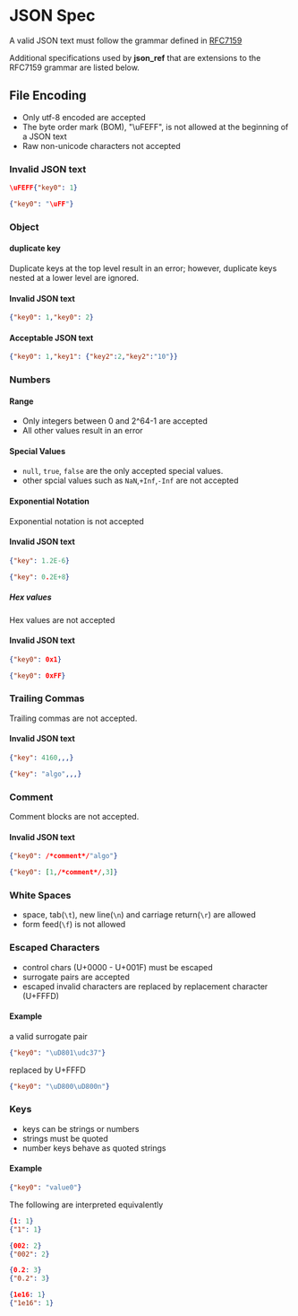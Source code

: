 <!-- markdownlint-disable MD024 -->

# JSON Spec

A valid JSON text must follow the grammar defined in [RFC7159](https://www.rfc-editor.org/rfc/rfc7159.html)

Additional specifications used by **json_ref** that are extensions to the RFC7159 grammar are listed below.

## File Encoding

- Only utf-8 encoded are accepted
- The byte order mark (BOM), "\uFEFF", is not allowed at the beginning of a JSON text
- Raw non-unicode characters not accepted

### Invalid JSON text

```json
\uFEFF{"key0": 1}
```

```json
{"key0": "\uFF"}
```

### Object

#### duplicate key

Duplicate keys at the top level result in an error; however, duplicate keys nested at a lower level are ignored.

#### Invalid JSON text

```json
{"key0": 1,"key0": 2}
```

#### Acceptable JSON text

```json
{"key0": 1,"key1": {"key2":2,"key2":"10"}}
```

### Numbers

#### Range

- Only integers between 0 and 2^64-1 are accepted
- All other values result in an error

#### Special Values

- `null`, `true`, `false` are the only accepted special values.
- other spcial values such as `NaN`,`+Inf`,`-Inf` are not accepted

#### Exponential Notation

Exponential notation is not accepted

#### Invalid JSON text

```json
{"key": 1.2E-6}
```

```json
{"key": 0.2E+8}
```

##### Hex values

Hex values are not accepted

#### Invalid JSON text

```json
{"key0": 0x1}
```

```json
{"key0": 0xFF}
```

### Trailing Commas

Trailing commas are not accepted.

#### Invalid JSON text

```json
{"key": 4160,,,}
```

```json
{"key": "algo",,,}
```

### Comment

Comment blocks are not accepted.

#### Invalid JSON text

```json
{"key0": /*comment*/"algo"}
```

```json
{"key0": [1,/*comment*/,3]}
```

### White Spaces

- space, tab(`\t`), new line(`\n`) and carriage return(`\r`) are allowed
- form feed(`\f`) is not allowed

### Escaped Characters

- control chars (U+0000 - U+001F) must be escaped
- surrogate pairs are accepted
- escaped invalid characters are replaced by replacement character (U+FFFD)

#### Example

a valid surrogate pair

```json
{"key0": "\uD801\udc37"}
```

replaced by U+FFFD

```json
{"key0": "\uD800\uD800n"}
```

### Keys

- keys can be strings or numbers
- strings must be quoted
- number keys behave as quoted strings

#### Example
  
```json
{"key0": "value0"}
```

The following are interpreted equivalently

```json
{1: 1}
{"1": 1}
```

```json
{002: 2}
{"002": 2}
```

```json
{0.2: 3}
{"0.2": 3}
```

```json
{1e16: 1}
{"1e16": 1}
```
